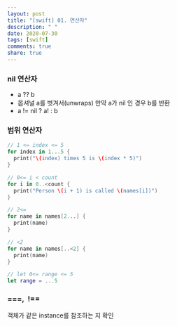 ```yaml
---
layout: post
title: "[swift] 01. 연산자"
description: " "
date: 2020-07-30
tags: [swift]
comments: true
share: true
---
```


### nil 연산자
- a ?? b 
- 옵셔널 a를 벗겨서(unwraps) 만약 a가 nil 인 경우 b를 반환
- a != nil ? a! : b

### 범위 연산자
```swift
// 1 <= index <= 5
for index in 1...5 {  
  print("\(index) times 5 is \(index * 5)")
}
```
```swift
// 0<= i < count
for i in 0..<count {
  print("Person \(i + 1) is called \(names[i])")
}
```
```swift
// 2<=
for name in names[2...] {
  print(name)
}
```
```swift
// <2
for name in names[..<2] {
  print(name)
}
```
```swift
// let 0<= range <= 5
let range = ...5
```

### ===,  !==
객체가 같은 instance를 참조하는 지 확인
